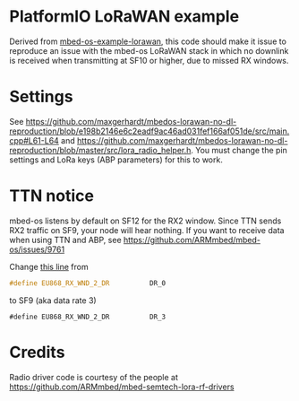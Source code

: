 # PlatformIO LoRaWAN example 

Derived from [mbed-os-example-lorawan](https://github.com/ARMmbed/mbed-os-example-lorawan), this code should make it issue to reproduce an issue with the mbed-os LoRaWAN stack in which no downlink is received when transmitting at SF10 or higher, due to missed RX windows.
# Settings 

See https://github.com/maxgerhardt/mbedos-lorawan-no-dl-reproduction/blob/e198b2146e6c2eadf9ac46ad031fef166af051de/src/main.cpp#L61-L64 and https://github.com/maxgerhardt/mbedos-lorawan-no-dl-reproduction/blob/master/src/lora_radio_helper.h. You must change the pin settings and LoRa keys (ABP parameters) for this to work.

# TTN notice

mbed-os listens by default on SF12 for the RX2 window. Since TTN sends RX2 traffic on SF9, your node will hear
nothing. If you want to receive data when using TTN and ABP, see https://github.com/ARMmbed/mbed-os/issues/9761

Change [this line](https://github.com/ARMmbed/mbed-os/blob/ffbd92c5a98e907c778a20bbd1cef35dbddf271c/features/lorawan/lorastack/phy/LoRaPHYEU868.cpp#L179) from 

```cpp
#define EU868_RX_WND_2_DR          DR_0
```

to SF9 (aka data rate 3)

```cpp3
#define EU868_RX_WND_2_DR          DR_3
```


# Credits

Radio driver code is courtesy of the people at https://github.com/ARMmbed/mbed-semtech-lora-rf-drivers
